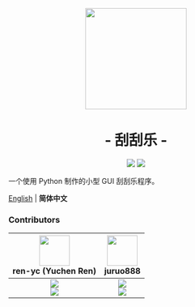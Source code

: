 <p align="center">
<img src="https://user-images.githubusercontent.com/106530969/173475662-c4ea40c1-3a3b-467e-8dfe-56c8748175e7.png" width="200">
</p>

<h1 align="center">- 刮刮乐 -</h1>

<p align="center">
<img src="https://img.shields.io/github/v/release/class-tools/ScratchOff.svg?logo=iCloud">
<img src="https://img.shields.io/badge/support-Windows%207%20+-blue?logo=Windows">
</p>

一个使用 Python 制作的小型 GUI 刮刮乐程序。

[English](./README.md) | **简体中文**

### Contributors
| <img src="https://avatars.githubusercontent.com/u/53416099?v=4" width="60px"></br> ren-yc (Yuchen Ren) | <img src="https://avatars.githubusercontent.com/u/106530969?v=4" width="60px"></br> juruo888 |
| :---: | :---: |
| ![](https://shields.io/badge/Coding-green?logo=visual-studio-code&style=for-the-badge)<br>![](https://shields.io/badge/BugTester-yellow?logo=open-bug-bounty&style=for-the-badge) | ![](https://shields.io/badge/Coding-green?logo=visual-studio-code&style=for-the-badge)<br>![](https://shields.io/badge/BugTester-yellow?logo=open-bug-bounty&style=for-the-badge) |

<!--**For more information, please go to [Wiki](https://github.com/class-tools/ScratchOff/wiki)**.-->